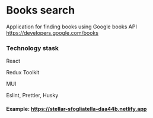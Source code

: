 # Books search

Application for finding books using Google books API https://developers.google.com/books

### Technology stask

React

Redux Toolkit

MUI

Eslint, Prettier, Husky

#### Example: https://stellar-sfogliatella-daa44b.netlify.app
